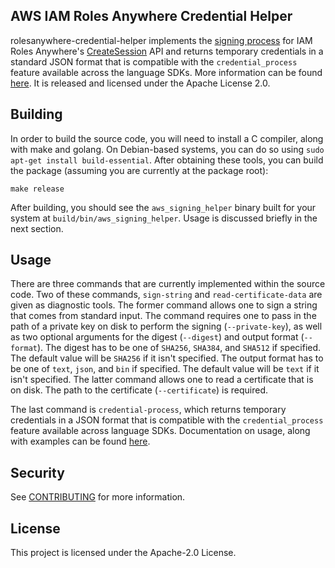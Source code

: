## AWS IAM Roles Anywhere Credential Helper

rolesanywhere-credential-helper implements the [signing process](https://docs.aws.amazon.com/rolesanywhere/latest/userguide/authentication-sign-process.html) for IAM Roles Anywhere's [CreateSession](https://docs.aws.amazon.com/rolesanywhere/latest/userguide/authentication-create-session.html) API and returns temporary credentials in a standard JSON format that is compatible with the `credential_process` feature available across the language SDKs. More information can be found [here](https://docs.aws.amazon.com/rolesanywhere/latest/userguide/credential-helper.html). It is released and licensed under the Apache License 2.0.

## Building

In order to build the source code, you will need to install a C compiler, along with make and golang. On Debian-based systems, you can do so using `sudo apt-get install build-essential`. After obtaining these tools, you can build the package (assuming you are currently at the package root):

```
make release
```

After building, you should see the `aws_signing_helper` binary built for your system at `build/bin/aws_signing_helper`. Usage is discussed briefly in the next section.

## Usage

There are three commands that are currently implemented within the source code. Two of these commands, `sign-string` and `read-certificate-data` are given as diagnostic tools. The former command allows one to sign a string that comes from standard input. The command requires one to pass in the path of a private key on disk to perform the signing (`--private-key`), as well as two optional arguments for the digest (`--digest`) and output format (`--format`). The digest has to be one of `SHA256`, `SHA384`, and `SHA512` if specified. The default value will be `SHA256` if it isn't specified. The output format has to be one of `text`, `json`, and `bin` if specified. The default value will be `text` if it isn't specified. The latter command allows one to read a certificate that is on disk. The path to the certificate (`--certificate`) is required. 

The last command is `credential-process`, which returns temporary credentials in a JSON format that is compatible with the `credential_process` feature available across language SDKs. Documentation on usage, along with examples can be found [here](https://docs.aws.amazon.com/rolesanywhere/latest/userguide/credential-helper.html).

## Security

See [CONTRIBUTING](CONTRIBUTING.md#security-issue-notifications) for more information.

## License

This project is licensed under the Apache-2.0 License.

